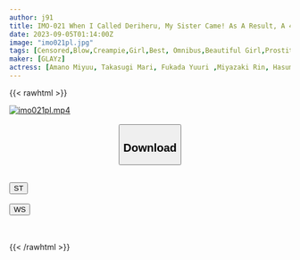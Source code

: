 ```yaml
---
author: j91
title: IMO-021 When I Called Deriheru, My Sister Came! As A Result, A 4-hour Omnibus That Ends Up Having Vaginal Cum Shot Sex Secretly At The Shop
date: 2023-09-05T01:14:00Z
image: "imo021pl.jpg"
tags: [Censored,Blow,Creampie,Girl,Best, Omnibus,Beautiful Girl,Prostitutes,User Submission,4HR+,Incest,Documentary,Shaved,Sister	 ]
maker: [GLAYz]
actress: [Amano Miyuu, Takasugi Mari, Fukada Yuuri ,Miyazaki Rin, Hasumi Ten, Kudou Rara,Tenma Yui  ]
---
```



{{< rawhtml >}}

<div class="video" data-videoid="gRLy1mm73Bu4WY">
    <a href="javascript:;">
        <img src="https://my.j91.asia/posts/imo021pl/imo021pl.jpg" width="WIDTH" height="HEIGHT" alt="imo021pl.mp4" loading="lazy">
    </a>
</div>

<script type="text/javascript" src="https://j91.asia/asset/on-demand-st.js"></script>

<br>
  <link rel="stylesheet" href="https://j91.asia/asset/bs5.css">
  
  <center>
  <button class="btn btn-primary" type="button" data-bs-toggle="collapse" data-bs-target=".multi-collapse" aria-expanded="false" aria-controls="multiCollapseExample1 multiCollapseExample2"><h2>Download</h2></button></center>
</p>
<div class="row">
  <div class="col">
    <div class="collapse multi-collapse" id="multiCollapseExample1">
      <div class="card card-body">
	      	      <br>
<div class="buttons">  
<a href="https://streamtape.to/v/gRLy1mm73Bu4WY"><button class="btn-hover color-3"><i class="fa fa-download"></i> ST</button></a></div>
    </div>
  </div>
</div>
  <div class="col">
    <div class="collapse multi-collapse" id="multiCollapseExample2">
      <div class="card card-body">
	      <br>
<div class="buttons">
    <a href="https://wolfstream.tv/y27xab0b4skt"><button class="btn-hover color-9"><i class="fa fa-download"></i> WS</button></a></div>
<br><br>
      </div>
    </div>
  </div>
</div>

{{< /rawhtml >}}
